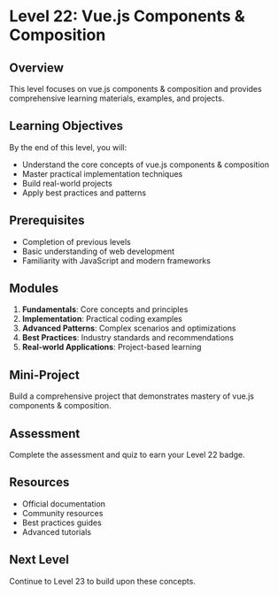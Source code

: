 # Level 22: Vue.js Components & Composition

## Overview
This level focuses on vue.js components & composition and provides comprehensive learning materials, examples, and projects.

## Learning Objectives
By the end of this level, you will:
- Understand the core concepts of vue.js components & composition
- Master practical implementation techniques
- Build real-world projects
- Apply best practices and patterns

## Prerequisites
- Completion of previous levels
- Basic understanding of web development
- Familiarity with JavaScript and modern frameworks

## Modules
1. **Fundamentals**: Core concepts and principles
2. **Implementation**: Practical coding examples
3. **Advanced Patterns**: Complex scenarios and optimizations
4. **Best Practices**: Industry standards and recommendations
5. **Real-world Applications**: Project-based learning

## Mini-Project
Build a comprehensive project that demonstrates mastery of vue.js components & composition.

## Assessment
Complete the assessment and quiz to earn your Level 22 badge.

## Resources
- Official documentation
- Community resources
- Best practices guides
- Advanced tutorials

## Next Level
Continue to Level 23 to build upon these concepts.
